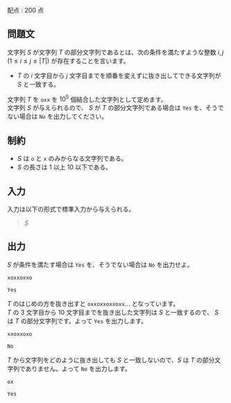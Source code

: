 配点 : $200$ 点

## 問題文

文字列 $S$ が文字列 $T$ の部分文字列であるとは、次の条件を満たすような整数 $i, j$ ($1 \leq i \leq j \leq |T|)$ が存在することを言います。

- $T$ の $i$ 文字目から $j$ 文字目までを順番を変えずに抜き出してできる文字列が $S$ と一致する。

文字列 $T$ を `oxx` を $10^5$ 個結合した文字列として定めます。<br>
文字列 $S$ が与えられるので、 $S$ が $T$ の部分文字列である場合は `Yes` を、そうでない場合は `No` を出力してください。

## 制約

- $S$ は `o` と `x` のみからなる文字列である。
- $S$ の長さは $1$ 以上 $10$ 以下である。

## 入力

入力は以下の形式で標準入力から与えられる。

> $S$

## 出力

$S$ が条件を満たす場合は `Yes` を、そうでない場合は `No` を出力せよ。

```input1
xoxxoxxo
```

```output1
Yes
```

$T$ のはじめの方を抜き出すと `oxxoxxoxxoxx`... となっています。<br>
$T$ の $3$ 文字目から $10$ 文字目までを抜き出した文字列は $S$ と一致するので、 $S$ は $T$ の部分文字列です。よって `Yes` を出力します。

```input2
xxoxxoxo
```

```output2
No
```

$T$ から文字列をどのように抜き出しても $S$ と一致しないので、$S$ は $T$ の部分文字列でありません。よって `No` を出力します。

```input3
ox
```

```output3
Yes
```